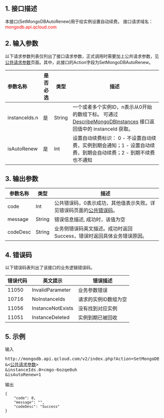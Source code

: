 ## 1. 接口描述
本接口(SetMongoDBAutoRenew)用于给实例设置自动续费。
接口请求域名：<font style='color:red'>mongodb.api.qcloud.com </font>



## 2. 输入参数
以下请求参数列表仅列出了接口请求参数，正式调用时需要加上公共请求参数，见<a href='/doc/api/372/4153' title='公共请求参数'>公共请求参数</a>页面。其中，此接口的Action字段为SetMongoDBAutoRenew。

| 参数名称 | 是否必选  | 类型 | 描述 |
|:---------|---------|---------|---------|
| instanceIds.n  | 是 | String | 一个或者多个实例ID，n表示从0开始的数组下标。 可通过 [DescribeMongoDBInstances](/document/product/240/8312) 接口返回值中的 instanceId 获取。|
| isAutoRenew | 是 | Int | 设置自动续费标识： 0 - 不设置自动续费，实例到期会通知；1 - 设置自动续费，到期会自动续费；2 - 到期不续费也不通知|


## 3. 输出参数
| 参数名称 | 类型 | 描述 |
|---------|---------|---------|
| code | Int | 公共错误码，0表示成功，其他值表示失败。详见错误码页面的<a href='/document/api/377/4173' title='公共错误码'>公共错误码</a>。|
| message | String | 错误信息描述, 成功时，该值为空 |
| codeDesc | String | 业务侧错误码英文描述。成功时返回Success，错误时返回具体业务错误原因。 |

## 4. 错误码
以下错误码表列出了该接口的业务逻辑错误码。

| 错误代码 | 英文提示 | 错误描述 |
|---------|---------|---------|
|11050|InvalidParameter|业务参数错误|
|10716|NoInstanceIds|请求的实例ID数组为空|
|11056|InstanceNotExists|没有找到对应实例|
|11051|InstanceDeleted|实例到期已被回收|

## 5. 示例
输入
<pre>
http://mongodb.api.qcloud.com/v2/index.php?Action=SetMongoDBAutoRenew
&<<a href="/doc/api/229/6976">公共请求参数</a>>
&instanceIds.0=cmgo-6ozqe0uh
&isAutoRenew=1
</pre>
输出
```
{
    "code": 0,
    "message": "",
    "codeDesc": "Success"
}
```